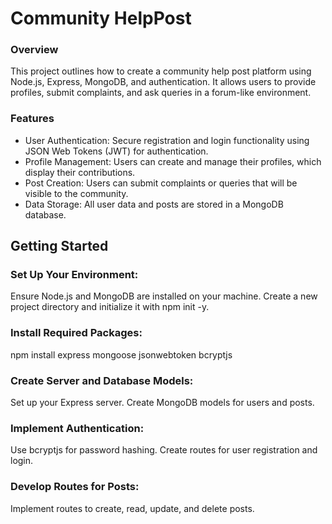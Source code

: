 <h1>Community HelpPost</h1>


<h3>Overview</h3>

This project outlines how to create a community help post platform using Node.js, Express, MongoDB, and authentication. It allows users to provide profiles, submit complaints, and ask queries in a forum-like environment.

<h3>Features</h3>
<ul>
<li>User Authentication: 
Secure registration and login functionality using JSON Web Tokens (JWT) for authentication.</li>

<li>Profile Management: 
Users can create and manage their profiles, which display their contributions.</li>

<li>Post Creation: 
Users can submit complaints or queries that will be visible to the community.</li>

<li>Data Storage:
All user data and posts are stored in a MongoDB database.</li>
</ul>
<h2>Getting Started</h2>

<h3>Set Up Your Environment:</h3>

Ensure Node.js and MongoDB are installed on your machine.
Create a new project directory and initialize it with npm init -y.

<h3>Install Required Packages:</h3>

npm install express mongoose jsonwebtoken bcryptjs 

<h3>Create Server and Database Models:</h3>

Set up your Express server.
Create MongoDB models for users and posts.

<h3>Implement Authentication:</h3>

Use bcryptjs for password hashing.
Create routes for user registration and login.

<h3>Develop Routes for Posts:</h3>

Implement routes to create, read, update, and delete posts.
